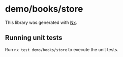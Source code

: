 # demo/books/store

This library was generated with [Nx](https://nx.dev).

## Running unit tests

Run `nx test demo/books/store` to execute the unit tests.
